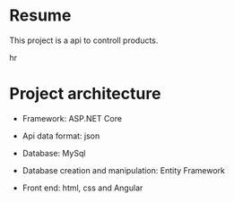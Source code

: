 # Resume
This project is a api to controll products.

hr

# Project architecture

* Framework: ASP.NET Core

* Api data format: json

* Database: MySql

* Database creation and manipulation: Entity Framework

* Front end: html, css and Angular
